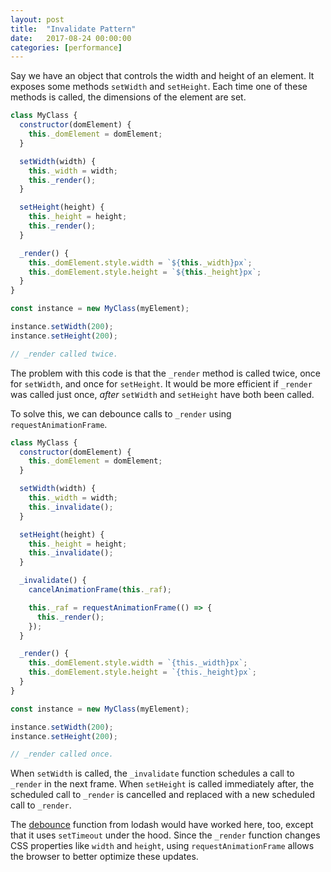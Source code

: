 ```yaml
---
layout: post
title:  "Invalidate Pattern"
date:   2017-08-24 00:00:00
categories: [performance]
---
```


Say we have an object that controls the width and height of an element. It exposes some methods `setWidth` and `setHeight`. Each time one of these methods is called, the dimensions of the element are set.

```js
class MyClass {
  constructor(domElement) {
    this._domElement = domElement;
  }

  setWidth(width) {
    this._width = width;
    this._render();
  }

  setHeight(height) {
    this._height = height;
    this._render();
  }

  _render() {
    this._domElement.style.width = `${this._width}px`;
    this._domElement.style.height = `${this._height}px`;
  }
}

const instance = new MyClass(myElement);

instance.setWidth(200);
instance.setHeight(200);

// _render called twice.
```

The problem with this code is that the `_render` method is called twice, once for `setWidth`, and once for `setHeight`. It would be more efficient if `_render` was called just once, _after_ `setWidth` and `setHeight` have both been called.

To solve this, we can debounce calls to `_render` using `requestAnimationFrame`.

```js
class MyClass {
  constructor(domElement) {
    this._domElement = domElement;
  }

  setWidth(width) {
    this._width = width;
    this._invalidate();
  }

  setHeight(height) {
    this._height = height;
    this._invalidate();
  }

  _invalidate() {
    cancelAnimationFrame(this._raf);

    this._raf = requestAnimationFrame(() => {
      this._render();
    });
  }

  _render() {
    this._domElement.style.width = `{this._width}px`;
    this._domElement.style.height = `{this._height}px`;
  }
}

const instance = new MyClass(myElement);

instance.setWidth(200);
instance.setHeight(200);

// _render called once.
```

When `setWidth` is called, the `_invalidate` function schedules a call to `_render` in the next frame. When `setHeight` is called immediately after, the scheduled call to `_render` is cancelled and replaced with a new scheduled call to `_render`.

The [debounce](https://lodash.com/docs/4.17.4#debounce) function from lodash would have worked here, too, except that it uses `setTimeout` under the hood. Since the `_render` function changes CSS properties like `width` and `height`, using `requestAnimationFrame` allows the browser to better optimize these updates.
